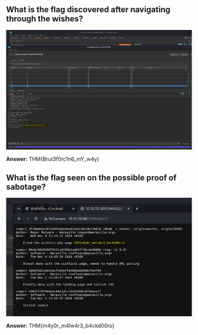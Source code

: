 ## What is the flag discovered after navigating through the wishes?

![bruteforce](./bruteforce.png)

**Answer:** THM{Brut3f0rc1n6_mY_w4y}

## What is the flag seen on the possible proof of sabotage?

![backdoor](./backdoor.png)

**Answer:** THM{m4y0r_m4lw4r3_b4ckd00rs}